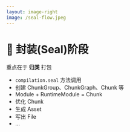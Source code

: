 ```yaml
---
layout: image-right
image: /seal-flow.jpeg
---
```


# 🦀 封装(Seal)阶段

重点在于 **归类** 打包

- `compilation.seal` 方法调用
- 创建 ChunkGroup、ChunkGraph、Chunk 等
- Module + RuntimeModule = Chunk
- 优化 Chunk
- 生成 Asset
- 写出 File
- ...